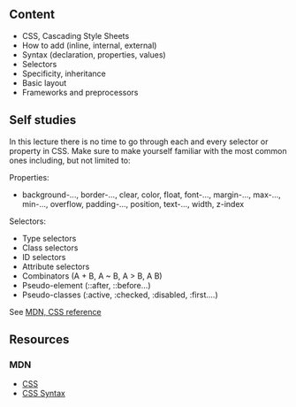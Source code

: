 ## Content
- CSS, Cascading Style Sheets
- How to add (inline, internal, external)
- Syntax (declaration, properties, values)
- Selectors
- Specificity, inheritance
- Basic layout
- Frameworks and preprocessors


## Self studies
In this lecture there is no time to go through each and every selector or property in CSS. Make sure to make yourself familiar with the most common ones including, but not limited to:

Properties:
- background-..., border-..., clear, color, float, font-..., margin-..., max-..., min-..., overflow, padding-..., position, text-..., width, z-index

Selectors:
- Type selectors
- Class selectors
- ID selectors
- Attribute selectors
- Combinators (A + B, A ~ B, A > B, A B)
- Pseudo-element (::after, ::before...)
- Pseudo-classes (:active, :checked, :disabled, :first....)


See [MDN, CSS  reference](https://developer.mozilla.org/en-US/docs/Web/CSS/Reference)

## Resources


### MDN
- [CSS](whttps://developer.mozilla.org/en-US/docs/Web/CSS)
- [CSS Syntax](https://developer.mozilla.org/en-US/docs/Web/CSS/Syntax)
